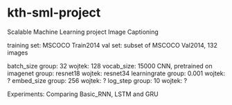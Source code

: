# kth-sml-project
Scalable Machine Learning project
Image Captioning

training set: MSCOCO Train2014
val set: subset of MSCOCO Val2014, 132 images

batch_size
    group: 32
    wojtek: 128
vocab_size: 15000
CNN, pretrained on imagenet
    group: resnet18
    wojtek: resnet34
learningrate
    group: 0.001
    wojtek: ?
embed_size
    group: 256
    wojtek: ?
log_step
    group: 10
    wojtek: ?


Experiments:
Comparing Basic_RNN, LSTM and GRU
